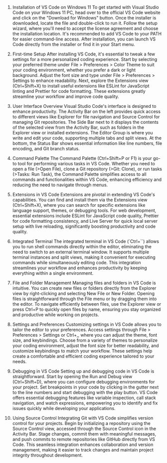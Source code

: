 1. Installation of VS Code on Windows 11
To get started with Visual Studio Code on your Windows 11 PC, head over to the official VS Code website and click on the "Download for Windows" button. Once the installer is downloaded, locate the file and double-click to run it. Follow the setup wizard, where you'll need to accept the license agreement and choose the installation location. It's recommended to add VS Code to your PATH for easier command-line access. After installation, you can launch VS Code directly from the installer or find it in your Start menu.

2. First-time Setup
After installing VS Code, it's essential to tweak a few settings for a more personalized coding experience. Start by selecting your preferred theme under File > Preferences > Color Theme to suit your coding environment, whether you prefer a dark or light background. Adjust the font size and type under File > Preferences > Settings to enhance readability. Next, explore the Extensions view (Ctrl+Shift+X) to install useful extensions like ESLint for JavaScript linting and Prettier for code formatting. These extensions greatly streamline your workflow and improve code quality.

3. User Interface Overview
Visual Studio Code's interface is designed to enhance productivity. The Activity Bar on the left provides quick access to different views like Explorer for file navigation and Source Control for managing Git repositories. The Side Bar next to it displays the contents of the selected view from the Activity Bar, such as folders in the Explorer view or installed extensions. The Editor Group is where you write and edit your code, supporting multiple tabs and split views. At the bottom, the Status Bar shows essential information like line numbers, file encoding, and Git branch status.

4. Command Palette
The Command Palette (Ctrl+Shift+P or F1) is your go-to tool for performing various tasks in VS Code. Whether you need to open a file (>Open File), clone a Git repository (>Git: Clone), or run tasks (>Tasks: Run Task), the Command Palette simplifies access to all commands and functionalities within VS Code, enhancing efficiency and reducing the need to navigate through menus.

5. Extensions in VS Code
Extensions are pivotal in extending VS Code's capabilities. You can find and install them via the Extensions view (Ctrl+Shift+X), where you can search for specific extensions like language support, themes, or debugging tools. For web development, essential extensions include ESLint for JavaScript code quality, Prettier for code formatting consistency, and Live Server for quick local server setup with live reloading, significantly boosting productivity and code quality.

6. Integrated Terminal
The integrated terminal in VS Code (`Ctrl+``) allows you to run shell commands directly within the editor, eliminating the need to switch to an external terminal window. It supports multiple terminal instances and split views, making it convenient for executing commands while simultaneously editing code. This integration streamlines your workflow and enhances productivity by keeping everything within a single environment.

7. File and Folder Management
Managing files and folders in VS Code is intuitive. You can create new files or folders directly from the Explorer view by right-clicking and selecting New File or New Folder. Opening files is straightforward through the File menu or by dragging them into the editor. To navigate efficiently between files, use the Explorer view or press Ctrl+P to quickly open files by name, ensuring you stay organized and productive while working on projects.

8. Settings and Preferences
Customizing settings in VS Code allows you to tailor the editor to your preferences. Access settings through File > Preferences > Settings or Ctrl+,, where you can adjust the theme, font size, and keybindings. Choose from a variety of themes to personalize your coding environment, adjust the font size for better readability, and customize keybindings to match your workflow. These settings help create a comfortable and efficient coding experience tailored to your needs.

9. Debugging in VS Code
Setting up and debugging code in VS Code is straightforward. Start by opening the Run and Debug view (Ctrl+Shift+D), where you can configure debugging environments for your project. Set breakpoints in your code by clicking in the gutter next to the line numbers and start debugging with the play button. VS Code offers essential debugging features like variable inspection, call stack navigation, and watch expressions, empowering you to identify and fix issues quickly while developing your applications.

10. Using Source Control
Integrating Git with VS Code simplifies version control for your projects. Begin by initializing a repository using the Source Control view, accessed through the Source Control icon in the Activity Bar. Stage changes, commit them with meaningful messages, and push commits to remote repositories like GitHub directly from VS Code. This seamless integration enhances collaboration and version management, making it easier to track changes and maintain project integrity throughout development.
